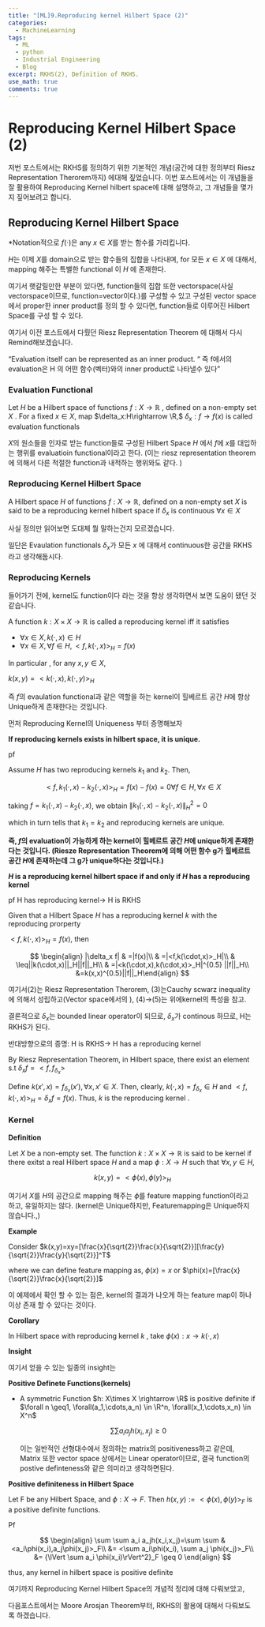 ```yaml
---
title: "[ML]9.Reproducing kernel Hilbert Space (2)"
categories:
  - MachineLearning
tags:
  - ML
  - python
  - Industrial Engineering
  - Blog
excerpt: RKHS(2), Definition of RKHS.
use_math: true
comments: true
---
```

# Reproducing Kernel Hilbert Space (2)

저번 포스트에서는 RKHS를 정의하기 위한 기본적인 개념(공간에 대한 정의부터 Riesz Representation Therorem까지) 에대해 짚었습니다. 이번 포스트에서는 이 개념들을 잘 활용하여 Reproducing Kernel hilbert space에 대해 설명하고, 그 개념들을 몇가지 짚어보려고 합니다.

## Reproducing Kernel Hilbert Space

*Notation적으로 $f(\cdot)$은 any $x \in X$를 받는 함수를 가리킵니다.  

$H$는 이제 $X$를 domain으로 받는 함수들의 집합을 나타내며, for 모든 $x \in X$ 에 대해서, mapping 해주는 특별한 functional 이 $H$ 에 존재한다. 

여기서 햇갈릴만한 부분이 있다면, function들의 집합 또한 vectorspace(사실 vectorspace이므로, function=vector이다.)를 구성할 수 있고 구성된 vector space에서 proper한 inner product를 정의 할 수 있다면, function들로 이루어진 Hilbert Space를 구성 할 수 있다.  

여기서 이전 포스트에서 다뤘던 Riesz Representation Theorem 에 대해서 다시 Remind해보겠습니다.

“Evaluation itself can be represented as an inner product. “ 즉 f에서의 evaluation은 H 의 어떤 함수(벡터)와의 inner product로 나타낼수 있다”

### Evaluation Functional

Let $H$ be a Hilbert space of functions $f:X\rightarrow \mathbb{R}$ , defined on a non-empty set $X$ . For a fixed $x \in X$,  map $\delta_x:H\rightarrow \R,$  $\delta_x:f\rightarrow f(x)$ is called evaluation functionals

$X$의 원소들을 인자로 받는 function들로 구성된 Hilbert Space $H$ 에서 $f$에 $x$를 대입하는 행위를 evaluatioin functional이라고 한다. (이는 riesz representation theorem 에 의해서 다른 적절한 function과 내적하는 행위와도 같다. ) 

### Reproducing Kernel Hilbert Space

A Hilbert space $H$ of functions $f: X \rightarrow \mathbb{R}$, defined on a non-empty set $X$ is said to be a reproducing kernel hilbert space if $\delta_x$ is continuous $\forall x \in X$

사실 정의만 읽어보면 도대체 뭘 말하는건지 모르겠습니다.

일단은 Evaulation functionals $\delta_x$가 모든 $x$ 에 대해서 continuous한 공간을 RKHS라고 생각해둡시다.

### Reproducing Kernels

들어가기 전에, kernel도 function이다 라는 것을 항상 생각하면서 보면 도움이 됐던 것 같습니다.

A function $k:X\times X \rightarrow \mathbb{R}$ is called a reproducing kernel iff  it satisfies 

- $\forall x \in X, k(\cdot,x) \in H$
- $\forall x \in X, \forall f  \in H, <f,k(\cdot,x)>_H=f(x)$

In particular , for any $x,y \in X$,

$k(x,y)=<k(\cdot,x), k(\cdot,y)>_H$

즉 $f$의 evaulation functional과 같은 역할을 하는 kernel이 힐베르트 공간 $H$에 항상 Unique하게  존재한다는 것입니다.

먼저 Reproducing Kernel의 Uniqueness 부터 증명해보자

**If reproducing kernels exists in hilbert space, it is unique.** 

pf

Assume $H$ has two reproducing kernels $k_1$  and $k_2$. Then, 

$$
<f,k_1(\cdot,x)-k_2(\cdot,x)>_H=f(x)-f(x)=0  \forall f \in H , \forall x \in X
$$

taking $f=k_1(\cdot,x)-k_2(\cdot,x)$, we obtain ${\lVert k_1(\cdot,x)-k_2(\cdot,x) \rVert}^2_{H}=0$

which in turn tells that $k_1=k_2$ and reproducing kernels are unique. 

**즉, $f$의 evaluation이 가능하게 하는 kernel이 힐베르트 공간 $H$에 unique하게 존재한다는 것입니다. (Riesze Representation Theorem에 의해 어떤 함수 g가 힐베르트 공간 $H$에 존재하는데 그 g가 unique하다는 것입니다.)**

**$H$ is a reproducing kernel hilbert space if and only if $H$  has a reproducing kernel**

pf H has reproducing kernel→ H is RKHS

Given that a Hilbert Space $H$ has a reproducing kernel $k$ with the reproducing prorperty 

 $<f,k(\cdot,x)>_H=f(x)$, then 

$$
\begin{align} 
	|\delta_x f| & =|f(x)|\\ 
    	& =|<f,k(\cdot,x)>_H|\\ 
& \leq||k(\cdot,x)||_H||f||_H\\ 
        & =|<k(\cdot,x),k(\cdot,x)>_H|^{0.5}
||f||_H\\
&=k(x,x)^{0.5}||f||_H\end{align}
$$

여기서(2)는 Riesz Representation Therorem,  (3)는Cauchy scwarz inequality에 의해서 성립하고(Vector space에서의 ),  (4)→(5)는 위에kernel의 특성을 참고. 

결론적으로 $\delta_x$는 bounded linear operator이 되므로, $\delta_x$가 continous 하므로, H는 RKHS가 된다. 

반대방향으로의 증명: H is RKHS→ H has a reproducing kernel

By Riesz Representation Theorem, in Hilbert space, there exist an element s.t $\delta_xf=<f,f_{\delta_x} >$

Define $k(x',x)=f_{\delta_x}(x'), \forall x,x' \in X$. Then, clearly, $k(\cdot,x)=f_{\delta_x} \in H$ and $<f,k(\cdot,x)>_H=\delta_xf=f(x)$. Thus, $k$ is the reproducing kernel . 

### **Kernel**

**Definition**

Let $X$ be a non-empty set. The function $k: X\times X \rightarrow \mathbb{R}$ is said to be kernel if there exitst a real Hilbert space  $H$ and a map $\phi:X\rightarrow H$ such that $\forall x,y \in H,$

$$
k(x,y)=<\phi(x),\phi(y)>_H
$$

여기서 $X$를 $H$의 공간으로 mapping 해주는 $\phi$를  feature mapping function이라고 하고, 유일하지는 않다. (kernel은 Unique하지만, Featuremapping은 Unique하지 않습니다.,)

 

**Example**

Consider $k(x,y)=xy=[\frac{x}{\sqrt{2}}\frac{x}{\sqrt{2}}][\frac{y}{\sqrt{2}}\frac{y}{\sqrt{2}}]^T$

where we can define feature mapping as, $\phi(x)=x$  or $\phi(x)=[\frac{x}{\sqrt{2}}\frac{x}{\sqrt{2}}]$

이 예제에서 확인 할 수 있는 점은, kernel의 결과가 나오게 하는 feature map이 하나 이상 존재 할 수 있다는 것이다. 

**Corollary**

In Hilbert space with reproducing kernel  $k$ , take $\phi(x):x \rightarrow k(\cdot,x)$ 

**Insight**

여기서 얻을 수 있는 일종의 insight는 

**Positive Definete Functions(kernels)**

- A symmetric Function $h: X\times X \rightarrow \R$  is positive definite if $\forall n \geq1, \forall(a_1,\cdots,a_n) \in \R^n, \forall(x_1,\cdots,x_n) \in X^n$
    
    $$
    \sum \sum a_ia_jh(x_i,x_j) \geq0
    $$
    
    이는 일반적인 선형대수에서 정의하는 matrix의 positiveness하고 같은데, Matrix 또한 vector space 상에서는 Linear operator이므로, 결국 function의  postive definteness와 같은 의미라고 생각하면된다. 
    

**Positive definiteness in Hilbert Space**

Let F be any  Hilbert Space, and $\phi: X \rightarrow F$. Then $h(x,y):=<\phi(x),\phi(y)>_F$ is a positive definite functions.

Pf

$$
\begin{align}
\sum \sum a_i a_jh(x_i,x_j)=\sum \sum &<a_i\phi(x_i),a_j\phi(x_j)>_F\\ 
&= <\sum a_i\phi(x_i), \sum a_j \phi(x_j)>_F\\
&= {\lVert \sum a_i \phi(x_i)\rVert^2}_F \geq 0
\end{align}
$$

thus, any kernel in hilbert space is positive definite

여기까지 Reproducing Kernel Hilbert Space의 개념적 정리에 대해 다뤄보았고, 

다음포스트에서는 Moore Arosjan Theorem부터, RKHS의 활용에 대해서 다뤄보도록 하겠습니다.